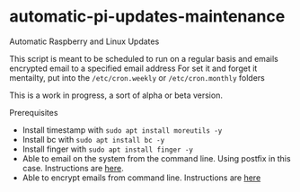 # automatic-pi-updates-maintenance
Automatic Raspberry and Linux Updates

This script is meant to be scheduled to run on a regular basis and emails encrypted email to a specified email address
For set it and forget it mentailty, put into the ````/etc/cron.weekly```` or ````/etc/cron.monthly```` folders

This is a work in progress, a sort of alpha or beta version.


Prerequisites
- Install timestamp with ````sudo apt install moreutils -y````
- Install bc with ````sudo apt install bc -y````
- Install finger with ````sudo apt install finger -y````
- Able to email on the system from the command line.  Using postfix in this case.  Instructions are [here](https://medium.com/codingtown/send-mail-using-postfix-server-bbb08331d39d).
- Able to encrypt emails from command line.  Instructions are [here](https://github.com/vanderblugen/Send-Encrypted-Email-From-Linux)
